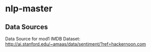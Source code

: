 # nlp-master

## Data Sources 
Data Source for mod1 
IMDB Dataset: http://ai.stanford.edu/~amaas/data/sentiment/?ref=hackernoon.com

